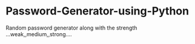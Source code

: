 # Password-Generator-using-Python
Random password generator along with the strength ...weak,,medium,,strong....
